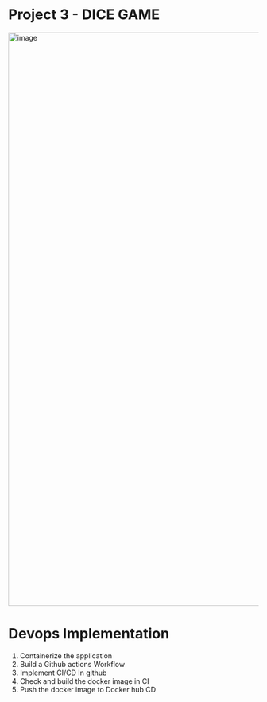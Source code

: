 
# Project 3 - DICE GAME

<img width="1154" alt="image" src="https://user-images.githubusercontent.com/50476777/236659200-8ba6c2dc-8815-46ed-bf3e-f873da7a6064.png">


# Devops Implementation

1. Containerize the application 
2. Build a Github actions Workflow 
3. Implement CI/CD In github 
4. Check and build the docker image in CI
5. Push the docker image to Docker hub CD



